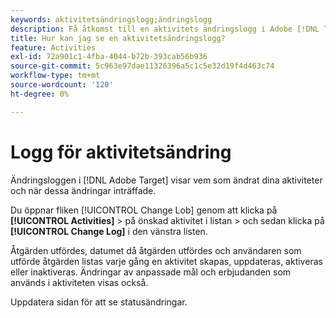 ```yaml
---
keywords: aktivitetsändringslogg;ändringslogg
description: Få åtkomst till en aktivitets ändringslogg i Adobe [!DNL Target]  om du vill visa en post om vem som har ändrat dina aktiviteter och när ändringarna inträffade.
title: Hur kan jag se en aktivitetsändringslogg?
feature: Activities
exl-id: 72a901c1-4fba-4044-b72b-393cab56b936
source-git-commit: 5c963e97dae11326396a5c1c5e32d19f4d463c74
workflow-type: tm+mt
source-wordcount: '120'
ht-degree: 0%

---
```


# Logg för aktivitetsändring

Ändringsloggen i [!DNL Adobe Target] visar vem som ändrat dina aktiviteter och när dessa ändringar inträffade.

Du öppnar fliken [!UICONTROL Change Lob] genom att klicka på **[!UICONTROL Activities]** > på önskad aktivitet i listan > och sedan klicka på **[!UICONTROL Change Log]** i den vänstra listen.

Åtgärden utfördes, datumet då åtgärden utfördes och användaren som utförde åtgärden listas varje gång en aktivitet skapas, uppdateras, aktiveras eller inaktiveras. Ändringar av anpassade mål och erbjudanden som används i aktiviteten visas också.

Uppdatera sidan för att se statusändringar.

